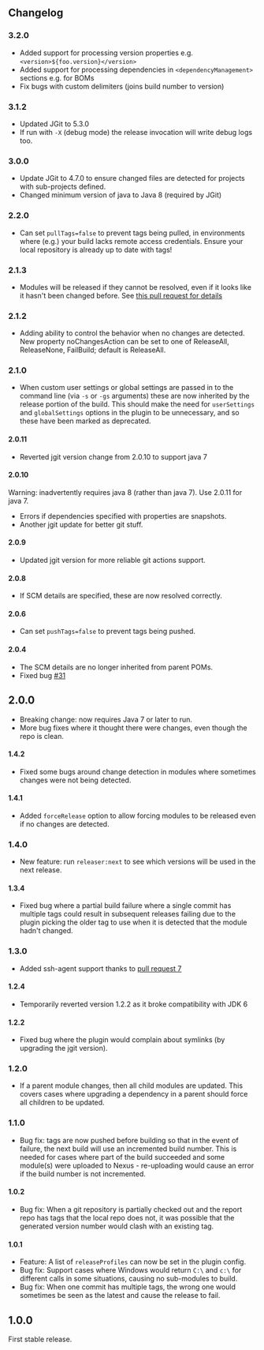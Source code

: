 Changelog
---------

### 3.2.0

* Added support for processing version properties e.g. `<version>${foo.version}</version>`
* Added support for processing dependencies in `<dependencyManagement>` sections e.g. for BOMs
* Fix bugs with custom delimiters (joins build number to version)  

### 3.1.2

* Updated JGit to 5.3.0
* If run with `-X` (debug mode) the release invocation will write debug logs too.

### 3.0.0

* Update JGit to 4.7.0 to ensure changed files are detected for projects
  with sub-projects defined.
* Changed minimum version of java to Java 8 (required by JGit)

### 2.2.0

* Can set `pullTags=false` to prevent tags being pulled, in environments where (e.g.) your build lacks
remote access credentials. Ensure your local repository is already up to date with tags!

### 2.1.3

* Modules will be released if they cannot be resolved, even if it looks like it hasn't been changed before. See
[this pull request for details](https://github.com/danielflower/multi-module-maven-release-plugin/pull/52)

### 2.1.2

* Adding ability to control the behavior when no changes are detected. New property noChangesAction can be set
 to one of ReleaseAll, ReleaseNone, FailBuild; default is ReleaseAll.

### 2.1.0

* When custom user settings or global settings are passed in to the command line (via `-s` or `-gs` arguments)
 these are now inherited by the release portion of the build. This should make the need for `userSettings` and
 `globalSettings` options in the plugin to be unnecessary, and so these have been marked as deprecated.

#### 2.0.11

* Reverted jgit version change from 2.0.10 to support java 7

#### 2.0.10

Warning: inadvertently requires java 8 (rather than java 7). Use 2.0.11 for java 7.

* Errors if dependencies specified with properties are snapshots.
* Another jgit update for better git stuff.

#### 2.0.9

* Updated jgit version for more reliable git actions support.

#### 2.0.8

* If SCM details are specified, these are now resolved correctly.

#### 2.0.6

* Can set `pushTags=false` to prevent tags being pushed.

#### 2.0.4

* The SCM details are no longer inherited from parent POMs.
* Fixed bug [#31](https://github.com/danielflower/multi-module-maven-release-plugin/issues/31)

## 2.0.0

* Breaking change: now requires Java 7 or later to run.
* More bug fixes where it thought there were changes, even though the repo is clean.

#### 1.4.2

* Fixed some bugs around change detection in modules where sometimes changes were not being detected.

#### 1.4.1

* Added `forceRelease` option to allow forcing modules to be released even if no changes are detected.

### 1.4.0

* New feature: run `releaser:next` to see which versions will be used in the next release.

#### 1.3.4

* Fixed bug where a partial build failure where a single commit has multiple tags could result in subsequent releases
failing due to the plugin picking the older tag to use when it is detected that the module hadn't changed. 

### 1.3.0

* Added ssh-agent support thanks to [pull request 7](https://github.com/danielflower/multi-module-maven-release-plugin/pull/7)

#### 1.2.4

* Temporarily reverted version 1.2.2 as it broke compatibility with JDK 6

#### 1.2.2

* Fixed bug where the plugin would complain about symlinks (by upgrading the jgit version).

### 1.2.0

* If a parent module changes, then all child modules are updated. This covers cases where upgrading a dependency in a parent
should force all children to be updated.

### 1.1.0

* Bug fix: tags are now pushed before building so that in the event of failure, the next build will use an incremented build number. 
This is needed for cases where part of the build succeeded and some module(s) were uploaded to Nexus - re-uploading would cause an 
error if the build number is not incremented. 

#### 1.0.2

* Bug fix: When a git repository is partially checked out and the report repo has tags that the local repo does not, it was possible that the
generated version number would clash with an existing tag.

#### 1.0.1

* Feature: A list of `releaseProfiles` can now be set in the plugin config.
* Bug fix: Support cases where Windows would return `C:\` and `c:\` for different calls in some situations, causing no sub-modules to build.
* Bug fix: When one commit has multiple tags, the wrong one would sometimes be seen as the latest and cause the release to fail.

## 1.0.0

First stable release.
